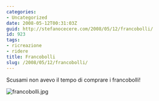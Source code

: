```yaml
---
categories:
- Uncategorized
date: 2008-05-12T00:31:03Z
guid: http://stefanocecere.com/2008/05/12/francobolli/
id: 923
tags:
- ricreazione
- ridere
title: Francobolli
slug: /2008/05/12/francobolli/
---
```


Scusami non avevo il tempo di comprare i francobolli!

![francobolli.jpg](http://stefanocecere.com/wp-content/uploads/sites/3/2008/05/francobolli.jpg)